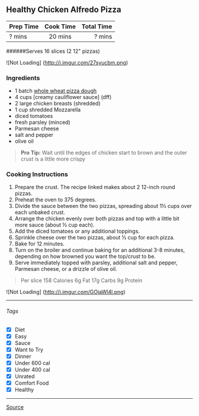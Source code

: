 ## Healthy Chicken Alfredo Pizza

| Prep Time  | Cook Time    | Total Time  |
| ---------- |:------------:| -----------:|
| ? mins    | 20 mins      | ? mins     |


######Serves 16 slices (2 12" pizzas)

![Not Loading] (http://i.imgur.com/27syucbm.png) 

### Ingredients

* 1 batch [whole wheat pizza dough](https://github.com/abugail/recipes/blob/master/random/easy-whole-wheat-pizza-dough.md)
* 4 cups [creamy cauliflower sauce] (dff)
* 2 large chicken breasts (shredded)
* 1 cup shredded Mozzarella
* diced tomatoes
* fresh parsley (minced)
* Parmesan cheese
* salt and pepper
* olive oil

> **Pro Tip:** Wait until the edges of chicken start to brown and the outer crust is a little more crispy

### Cooking Instructions

1. Prepare the crust. The recipe linked makes about 2 12-inch round pizzas.
2. Preheat the oven to 375 degrees.
3. Divide the sauce between the two pizzas, spreading about 1½ cups over each unbaked crust.
4. Arrange the chicken evenly over both pizzas and top with a little bit more sauce (about ½ cup each).
5. Add the diced tomatoes or any additional toppings. 
6. Sprinkle cheese over the two pizzas, about ½ cup for each pizza.
7. Bake for 12 minutes.
8. Turn on the broiler and continue baking for an additional 3-8 minutes, depending on how browned you want the top/crust to be. 
9. Serve immediately topped with parsley, additional salt and pepper, Parmesan cheese, or a drizzle of olive oil.

> Per slice
> 158 Calories
> 6g Fat
> 17g Carbs
> 9g Protein

![Not Loading] (http://i.imgur.com/GOjaWl4l.png)

---

###### Tags
- [x] Diet
- [x] Easy
- [x] Sauce
- [x] Want to Try
- [x] Dinner
- [x] Under 600 cal
- [x] Under 400 cal
- [x] Unrated
- [x] Comfort Food
- [x] Healthy

---

[Source](http://pinchofyum.com/healthy-chicken-alfredo-pizza)


